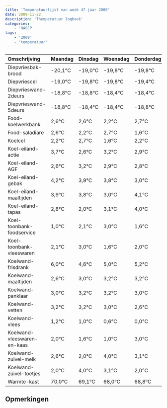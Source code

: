 ```yaml
---
title: 'Temperatuurlijst van week 47 jaar 2009'
date: 2009-11-22
description: 'Themperatuur logboek'
categories:
    - 'HACCP'
tags:
    - '2009'
    - 'temperatuur'
---
```

|Omschrijving|Maandag|Dinsdag|Woensdag|Donderdag|Vrijdag|Zaterdag|Zondag|
|:---|:---|:---|:---|:---|:---|:---|:---|
|Diepvriesbak-brood|-20,1°C|-19,0°C|-19,8°C|-19,8°C|-19,4°C|-19,4°C|-19,8°C|
|Diepvriescel|-19,0°C|-19,8°C|-19,8°C|-19,4°C|-19,4°C|-19,8°C|-19,3°C|
|Diepvrieswand-2deurs|-18,8°C|-18,8°C|-18,4°C|-18,4°C|-18,8°C|-18,3°C|-19,4°C|
|Diepvrieswand-5deurs|-18,8°C|-18,4°C|-18,4°C|-18,8°C|-18,3°C|-19,4°C|-18,8°C|
|Food-koelwerkbank|2,6°C|2,6°C|2,2°C|2,7°C|1,6°C|2,2°C|1,9°C|
|Food-saladiare|2,6°C|2,2°C|2,7°C|1,6°C|2,2°C|1,9°C|1,8°C|
|Koelcel|2,2°C|2,7°C|1,6°C|2,2°C|1,9°C|1,8°C|1,0°C|
|Koel-eiland-actie|3,7°C|2,6°C|3,2°C|2,9°C|2,8°C|2,0°C|3,1°C|
|Koel-eiland-AGF|2,6°C|3,2°C|2,9°C|2,8°C|2,0°C|3,1°C|4,0°C|
|Koel-eiland-gebak|4,2°C|3,9°C|3,8°C|3,0°C|4,1°C|5,0°C|3,6°C|
|Koel-eiland-maaltijden|3,9°C|3,8°C|3,0°C|4,1°C|5,0°C|3,6°C|4,0°C|
|Koel-eiland-tapas|2,8°C|2,0°C|3,1°C|4,0°C|2,6°C|3,0°C|3,2°C|
|Koel-toonbank-foodservice|1,0°C|2,1°C|3,0°C|1,6°C|2,0°C|2,2°C|2,2°C|
|Koel-toonbank-vleeswaren|2,1°C|3,0°C|1,6°C|2,0°C|2,2°C|2,2°C|2,0°C|
|Koelwand-frisdrank|6,0°C|4,6°C|5,0°C|5,2°C|5,2°C|5,0°C|4,6°C|
|Koelwand-maaltijden|2,6°C|3,0°C|3,2°C|3,2°C|3,0°C|2,6°C|2,0°C|
|Koelwand-panklaar|3,0°C|3,2°C|3,2°C|3,0°C|2,6°C|2,0°C|4,0°C|
|Koelwand-vetten|3,2°C|3,2°C|3,0°C|2,6°C|2,0°C|4,0°C|3,1°C|
|Koelwand-vlees|1,2°C|1,0°C|0,6°C|0,0°C|2,0°C|1,1°C|0,0°C|
|Koelwand-vleeswaren-en-kaas|2,0°C|1,6°C|1,0°C|3,0°C|2,1°C|1,0°C|1,8°C|
|Koelwand-zuivel-melk|2,6°C|2,0°C|4,0°C|3,1°C|2,0°C|2,8°C|3,4°C|
|Koelwand-zuivel-toetjes|2,0°C|4,0°C|3,1°C|2,0°C|2,8°C|3,4°C|2,9°C|
|Warmte-kast|70,0°C|69,1°C|68,0°C|68,8°C|69,4°C|68,9°C|69,2°C|

## Opmerkingen


